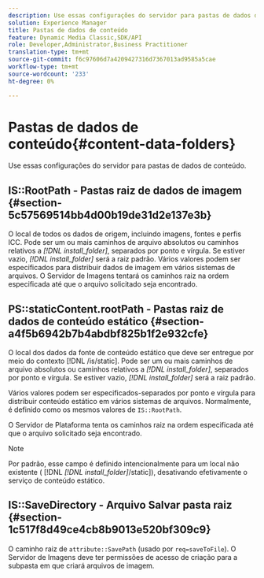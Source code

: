 ```yaml
---
description: Use essas configurações do servidor para pastas de dados de conteúdo.
solution: Experience Manager
title: Pastas de dados de conteúdo
feature: Dynamic Media Classic,SDK/API
role: Developer,Administrator,Business Practitioner
translation-type: tm+mt
source-git-commit: f6c97606d7a4209427316d7367013ad9585a5cae
workflow-type: tm+mt
source-wordcount: '233'
ht-degree: 0%

---
```



# Pastas de dados de conteúdo{#content-data-folders}

Use essas configurações do servidor para pastas de dados de conteúdo.

## IS::RootPath - Pastas raiz de dados de imagem {#section-5c57569514bb4d00b19de31d2e137e3b}

O local de todos os dados de origem, incluindo imagens, fontes e perfis ICC. Pode ser um ou mais caminhos de arquivo absolutos ou caminhos relativos a *[!DNL install_folder]*, separados por ponto e vírgula. Se estiver vazio, *[!DNL install_folder]* será a raiz padrão. Vários valores podem ser especificados para distribuir dados de imagem em vários sistemas de arquivos. O Servidor de Imagens tentará os caminhos raiz na ordem especificada até que o arquivo solicitado seja encontrado.

## PS::staticContent.rootPath - Pastas raiz de dados de conteúdo estático {#section-a4f5b6942b7b4abdbf825b1f2e932cfe}

O local dos dados da fonte de conteúdo estático que deve ser entregue por meio do contexto [!DNL /is/static]. Pode ser um ou mais caminhos de arquivo absolutos ou caminhos relativos a *[!DNL install_folder]*, separados por ponto e vírgula. Se estiver vazio, *[!DNL install_folder]* será a raiz padrão.

Vários valores podem ser especificados-separados por ponto e vírgula para distribuir conteúdo estático em vários sistemas de arquivos. Normalmente, é definido como os mesmos valores de `IS::RootPath`.

O Servidor de Plataforma tenta os caminhos raiz na ordem especificada até que o arquivo solicitado seja encontrado.

>[!NOTE]
>
>Por padrão, esse campo é definido intencionalmente para um local não existente ( [!DNL *[!DNL install_folder]*/static]), desativando efetivamente o serviço de conteúdo estático.

## IS::SaveDirectory - Arquivo Salvar pasta raiz {#section-1c517f8d49ce4cb8b9013e520bf309c9}

O caminho raiz de `attribute::SavePath` (usado por `req=saveToFile`). O Servidor de Imagens deve ter permissões de acesso de criação para a subpasta em que criará arquivos de imagem.
